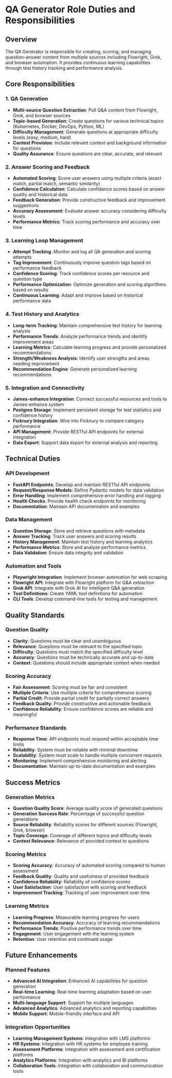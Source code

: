 # QA Generator Role Duties and Responsibilities

## Overview
The QA Generator is responsible for creating, scoring, and managing question-answer content from multiple sources including Flowright, Grok, and browser automation. It provides continuous learning capabilities through test history tracking and performance analysis.

## Core Responsibilities

### 1. QA Generation
- **Multi-source Question Extraction**: Pull Q&A content from Flowright, Grok, and browser sources
- **Topic-based Generation**: Create questions for various technical topics (Kubernetes, Docker, DevOps, Python, ML)
- **Difficulty Management**: Generate questions at appropriate difficulty levels (easy, medium, hard)
- **Context Provision**: Include relevant context and background information for questions
- **Quality Assurance**: Ensure questions are clear, accurate, and relevant

### 2. Answer Scoring and Feedback
- **Automated Scoring**: Score user answers using multiple criteria (exact match, partial match, semantic similarity)
- **Confidence Calculation**: Calculate confidence scores based on answer quality and historical data
- **Feedback Generation**: Provide constructive feedback and improvement suggestions
- **Accuracy Assessment**: Evaluate answer accuracy considering difficulty levels
- **Performance Metrics**: Track scoring performance and accuracy over time

### 3. Learning Loop Management
- **Attempt Tracking**: Monitor and log all QA generation and scoring attempts
- **Tag Improvement**: Continuously improve question tags based on performance feedback
- **Confidence Scoring**: Track confidence scores per resource and question type
- **Performance Optimization**: Optimize generation and scoring algorithms based on results
- **Continuous Learning**: Adapt and improve based on historical performance data

### 4. Test History and Analytics
- **Long-term Tracking**: Maintain comprehensive test history for learning analysis
- **Performance Trends**: Analyze performance trends and identify improvement areas
- **Learning Metrics**: Calculate learning progress and provide personalized recommendations
- **Strength/Weakness Analysis**: Identify user strengths and areas needing improvement
- **Recommendation Engine**: Generate personalized learning recommendations

### 5. Integration and Connectivity
- **James-enhance Integration**: Connect successful resources and tools to James-enhance system
- **Postgres Storage**: Implement persistent storage for test statistics and confidence history
- **Ficknury Integration**: Wire into Ficknury to compare category performance
- **API Management**: Provide RESTful API endpoints for external integration
- **Data Export**: Support data export for external analysis and reporting

## Technical Duties

### API Development
- **FastAPI Endpoints**: Develop and maintain RESTful API endpoints
- **Request/Response Models**: Define Pydantic models for data validation
- **Error Handling**: Implement comprehensive error handling and logging
- **Health Checks**: Provide health check endpoints for monitoring
- **Documentation**: Maintain API documentation and examples

### Data Management
- **Question Storage**: Store and retrieve questions with metadata
- **Answer Tracking**: Track user answers and scoring results
- **History Management**: Maintain test history and learning analytics
- **Performance Metrics**: Store and analyze performance metrics
- **Data Validation**: Ensure data integrity and validation

### Automation and Tools
- **Playwright Integration**: Implement browser automation for web scraping
- **Flowright API**: Integrate with Flowright platform for Q&A extraction
- **Grok API**: Integrate with Grok AI for intelligent Q&A generation
- **Tool Definitions**: Create YAML tool definitions for automation
- **CLI Tools**: Develop command-line tools for testing and management

## Quality Standards

### Question Quality
- **Clarity**: Questions must be clear and unambiguous
- **Relevance**: Questions must be relevant to the specified topic
- **Difficulty**: Questions must match the specified difficulty level
- **Accuracy**: Questions must be technically accurate and up-to-date
- **Context**: Questions should include appropriate context when needed

### Scoring Accuracy
- **Fair Assessment**: Scoring must be fair and consistent
- **Multiple Criteria**: Use multiple criteria for comprehensive scoring
- **Partial Credit**: Provide partial credit for partially correct answers
- **Feedback Quality**: Provide constructive and actionable feedback
- **Confidence Reliability**: Ensure confidence scores are reliable and meaningful

### Performance Standards
- **Response Time**: API endpoints must respond within acceptable time limits
- **Reliability**: System must be reliable with minimal downtime
- **Scalability**: System must scale to handle multiple concurrent requests
- **Monitoring**: Implement comprehensive monitoring and alerting
- **Documentation**: Maintain up-to-date documentation and examples

## Success Metrics

### Generation Metrics
- **Question Quality Score**: Average quality score of generated questions
- **Generation Success Rate**: Percentage of successful question generations
- **Source Reliability**: Reliability scores for different sources (Flowright, Grok, browser)
- **Topic Coverage**: Coverage of different topics and difficulty levels
- **Context Relevance**: Relevance of provided context to questions

### Scoring Metrics
- **Scoring Accuracy**: Accuracy of automated scoring compared to human assessment
- **Feedback Quality**: Quality and usefulness of provided feedback
- **Confidence Reliability**: Reliability of confidence scores
- **User Satisfaction**: User satisfaction with scoring and feedback
- **Improvement Tracking**: Tracking of user improvement over time

### Learning Metrics
- **Learning Progress**: Measurable learning progress for users
- **Recommendation Accuracy**: Accuracy of learning recommendations
- **Performance Trends**: Positive performance trends over time
- **Engagement**: User engagement with the learning system
- **Retention**: User retention and continued usage

## Future Enhancements

### Planned Features
- **Advanced AI Integration**: Enhanced AI capabilities for question generation
- **Real-time Learning**: Real-time learning adaptation based on user performance
- **Multi-language Support**: Support for multiple languages
- **Advanced Analytics**: Advanced analytics and reporting capabilities
- **Mobile Support**: Mobile-friendly interface and API

### Integration Opportunities
- **Learning Management Systems**: Integration with LMS platforms
- **HR Systems**: Integration with HR systems for employee training
- **Assessment Platforms**: Integration with assessment and certification platforms
- **Analytics Platforms**: Integration with analytics and BI platforms
- **Collaboration Tools**: Integration with collaboration and communication tools 